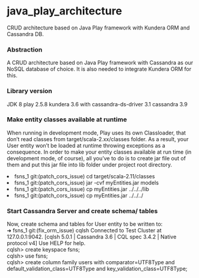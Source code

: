 # java_play_architecture
CRUD architecture based on Java Play framework with Kundera ORM and 
Cassandra DB.

### Abstraction
A CRUD architecture based on Java Play framework with Cassandra as our 
NoSQL database of choice. It is also needed to integrate Kundera ORM for 
this.

### Library version
JDK 8
play 2.5.8
kundera 3.6 with cassandra-ds-driver 3.1
cassandra 3.9

### Make entity classes available at runtime
When running in development mode, Play uses its own Classloader, that 
don’t read classes from target/scala-2.xx/classes folder. As a result, 
your User entity won’t be loaded at runtime throwing exceptions as a 
consequence. In order to make your entity classes available at run time 
(in development mode, of course), all you’ve to do is to create jar file 
out of them and put this jar file into lib folder under project root 
directory.
<li>fsns_1 git:(patch_cors_issue) cd target/scala-2.11/classes</li>
<li>fsns_1 git:(patch_cors_issue) jar -cvf myEntities.jar models</li>
<li>fsns_1 git:(patch_cors_issue) cp myEntities.jar ../../../lib</li>
<li>fsns_1 git:(patch_cors_issue) cp myEntities.jar ../../../</li>

### Start Cassandra Server and create schema/ tables
Now, create schema and tables for User entity to be written to: <br>
➜ fsns_1 git:(fix_orm_issue) cqlsh Connected to Test Cluster at 
127.0.0.1:9042. [cqlsh 5.0.1 | Cassandra 3.6 | CQL spec 3.4.2 | 
Native protocol v4] Use HELP for help. <br>
cqlsh> create keyspace fsns;<br>
cqlsh> use fsns;<br>
cqlsh> create column family users with comparator=UTF8Type and 
default_validation_class=UTF8Type and key_validation_class=UTF8Type;

    

